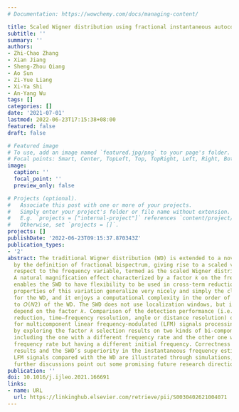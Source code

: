 ```yaml
---
# Documentation: https://wowchemy.com/docs/managing-content/

title: Scaled Wigner distribution using fractional instantaneous autocorrelation
subtitle: ''
summary: ''
authors:
- Zhi-Chao Zhang
- Xian Jiang
- Sheng-Zhou Qiang
- Ao Sun
- Zi-Yue Liang
- Xi-Ya Shi
- An-Yang Wu
tags: []
categories: []
date: '2021-07-01'
lastmod: 2022-06-23T17:15:38+08:00
featured: false
draft: false

# Featured image
# To use, add an image named `featured.jpg/png` to your page's folder.
# Focal points: Smart, Center, TopLeft, Top, TopRight, Left, Right, BottomLeft, Bottom, BottomRight.
image:
  caption: ''
  focal_point: ''
  preview_only: false

# Projects (optional).
#   Associate this post with one or more of your projects.
#   Simply enter your project's folder or file name without extension.
#   E.g. `projects = ["internal-project"]` references `content/project/deep-learning/index.md`.
#   Otherwise, set `projects = []`.
projects: []
publishDate: '2022-06-23T09:15:37.870343Z'
publication_types:
- '2'
abstract: The traditional Wigner distribution (WD) is extended to a novel one inspired
  by the definition of fractional bispectrum, giving rise to a scaled version with
  respect to the frequency variable, termed as the scaled Wigner distribution (SWD).
  A natural magnification effect characterized by a factor 𝑘 on the frequency axis
  enables the SWD to have flexibility to be used in cross-term reduction. Some essential
  properties of this variation generalize very nicely and simply the classical results
  for the WD, and it enjoys a computational complexity in the order of 𝑂(𝑘𝑁2) comparable
  to 𝑂(𝑁2) of the WD. The SWD does not use localization windows, but its resolutions
  depend on the factor 𝑘. Comparison of the detection performance (i.e. cross-term
  reduction, time–frequency resolution, angle or distance resolution) of SWD and WD
  for multicomponent linear frequency-modulated (LFM) signals processing is then observed
  by exploring the factor 𝑘 selection results on two kinds of bi-component cases,
  including the one with a different frequency rate and the other one with the same
  frequency rate but having a different initial frequency. Correctness of the derived
  results and the SWD’s superiority in the instantaneous frequency estimation of noisy
  LFM signals compared with the WD are illustrated through simulations, and finally
  further discussions point out some promising future research directions and perspectives.
publication: ''
doi: 10.1016/j.ijleo.2021.166691
links:
- name: URL
  url: https://linkinghub.elsevier.com/retrieve/pii/S0030402621004071
---
```


